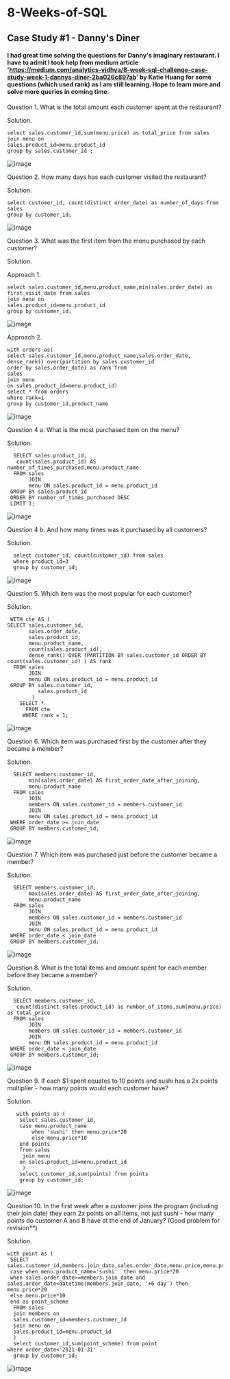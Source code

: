 # 8-Weeks-of-SQL

## Case Study #1 - Danny's Diner

#### I had great time solving the questions for Danny's imaginary restaurant. I have to admit I took help from medium article 'https://medium.com/analytics-vidhya/8-week-sql-challenge-case-study-week-1-dannys-diner-2ba026c897ab' by Katie Huang for some questions (which used rank) as I am still learning. Hope to learn more and solve more queries in coming time.

Question 1. What is the total amount each customer spent at the restaurant?

Solution.

    select sales.customer_id,sum(menu.price) as total_price from sales
    join menu on
    sales.product_id=menu.product_id
    group by sales.customer_id ;
  
  ![image](https://user-images.githubusercontent.com/61065350/130028165-5536950d-9e1f-46c0-8e2f-3666df50ca1d.png)

Question 2. How many days has each customer visited the restaurant?

Solution.
    
    select customer_id, count(distinct order_date) as number_of_days from sales 
    group by customer_id;
    
   ![image](https://user-images.githubusercontent.com/61065350/130028728-01cd48c9-a380-45ab-ad28-80f3ed5fa25f.png)
   
Question 3. What was the first item from the menu purchased by each customer?

Solution.

Approach 1.

    select sales.customer_id,menu.product_name,min(sales.order_date) as first_visit_date from sales 
    join menu on
    sales.product_id=menu.product_id
    group by customer_id;

   ![image](https://user-images.githubusercontent.com/61065350/130071134-06519080-5a04-461b-a92c-b4340606c027.png)
   
Approach 2.

    with orders as(
    select sales.customer_id,menu.product_name,sales.order_date, 
    dense_rank() over(partition by sales.customer_id  
    order by sales.order_date) as rank from
    sales
    join menu
    on sales.product_id=menu.product_id)
    select * from orders
    where rank=1
    group by customer_id,product_name
   ![image](https://user-images.githubusercontent.com/61065350/130247631-f50af48c-4597-4687-adf6-343652fab6f4.png)


Question 4 a. What is the most purchased item on the menu?

Solution.    

      SELECT sales.product_id,
       count(sales.product_id) AS number_of_times_purchased,menu.product_name
      FROM sales
           JOIN
           menu ON sales.product_id = menu.product_id
     GROUP BY sales.product_id
     ORDER BY number_of_times_purchased DESC
     LIMIT 1;
     
   ![image](https://user-images.githubusercontent.com/61065350/130187268-20ad0c1b-5129-4356-84ba-cd5cd12df0b3.png)
   
Question 4 b. And how many times was it purchased by all customers?

Solution.

      select customer_id, count(customer_id) from sales
      where product_id=3
      group by customer_id;
        
   ![image](https://user-images.githubusercontent.com/61065350/130081883-e6b4cd0f-9164-47bf-88b1-c885858ad780.png)
   
Question 5. Which item was the most popular for each customer?

Solution.

     WITH cte AS (
    SELECT sales.customer_id,
           sales.order_date,
           sales.product_id,
           menu.product_name,
           count(sales.product_id),
           dense_rank() OVER (PARTITION BY sales.customer_id ORDER BY count(sales.customer_id) ) AS rank
      FROM sales
           JOIN
           menu ON sales.product_id = menu.product_id
     GROUP BY sales.customer_id,
              sales.product_id
            )
        SELECT *
          FROM cte
         WHERE rank = 1;
         
   ![image](https://user-images.githubusercontent.com/61065350/130192023-888e67df-71cc-4aa4-aa55-776d83d6bfbe.png)


Question 6. Which item was purchased first by the customer after they became a member?

Solution.

      SELECT members.customer_id,
           min(sales.order_date) AS first_order_date_after_joining,
           menu.product_name
      FROM sales
           JOIN
           members ON sales.customer_id = members.customer_id
           JOIN
           menu ON sales.product_id = menu.product_id
     WHERE order_date >= join_date
     GROUP BY members.customer_id;

   ![image](https://user-images.githubusercontent.com/61065350/130189456-3cc608e8-21f9-4b16-8073-d290c195ea4c.png)

Question 7. Which item was purchased just before the customer became a member?

Solution.

      SELECT members.customer_id,
           max(sales.order_date) AS first_order_date_after_joining,
           menu.product_name
      FROM sales
           JOIN
           members ON sales.customer_id = members.customer_id
           JOIN
           menu ON sales.product_id = menu.product_id
     WHERE order_date < join_date
     GROUP BY members.customer_id;
     
   ![image](https://user-images.githubusercontent.com/61065350/130189908-4d1cb842-6bbb-43cc-bdab-12cfa5ded401.png)
   
Question 8. What is the total items and amount spent for each member before they became a member?

Solution.
    
      SELECT members.customer_id,
       count(distinct sales.product_id) as number_of_items,sum(menu.price) as total_price
      FROM sales
           JOIN
           members ON sales.customer_id = members.customer_id
           JOIN
           menu ON sales.product_id = menu.product_id
     WHERE order_date < join_date
     GROUP BY members.customer_id;
   ![image](https://user-images.githubusercontent.com/61065350/130192909-a945a910-4896-45da-966b-8f54d14742e0.png)

Question 9. If each $1 spent equates to 10 points and sushi has a 2x points multiplier - how many points would each customer have?

Solution.

       with points as (
        select sales.customer_id,
        case menu.product_name
            when 'sushi' then menu.price*20
            else menu.price*10
        end points
        from sales
         join menu 
        on sales.product_id=menu.product_id
         )
        select customer_id,sum(points) from points
        group by customer_id;
   ![image](https://user-images.githubusercontent.com/61065350/130197394-de9aa958-6218-456d-b017-6479487997ac.png)

Question 10. In the first week after a customer joins the program (including their join date) they earn 2x points on all items, not just sushi - how many points do customer A and B have at the end of January? (Good problem for revision**)

Solution.

    with point as (
     SELECT sales.customer_id,members.join_date,sales.order_date,menu.price,menu.product_name,
     case when menu.product_name='sushi'  then menu.price*20
     when sales.order_date>=members.join_date and sales.order_date<datetime(members.join_date, '+6 day') then menu.price*20
     else menu.price*10
     end as point_scheme
      FROM sales 
      join members on
      sales.customer_id=members.customer_id
      join menu on 
      sales.product_id=menu.product_id
      )
      select customer_id,sum(point_scheme) from point 
    where order_date<'2021-01-31'
      group by customer_id;

   ![image](https://user-images.githubusercontent.com/61065350/130253683-faf9095b-d3ad-4fa8-9b38-40b5596f1558.png)
